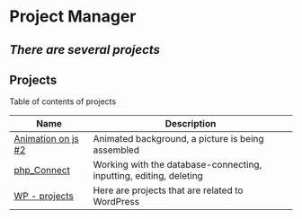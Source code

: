 # Project Manager
## _There are several projects_


## Projects

Table of contents of projects

| Name | Description|
| ------ | ------ 
| [Animation on js #2](https://github.com/Andrei0903/Blank_project-/tree/master/JS%20animation_2) | Animated background, a picture is being assembled 
| [php_Connect](https://github.com/Andrei0903/Blank_project-/tree/master/php_mySQL_del_inst_edit) | Working with the database-connecting, inputting, editing, deleting |
| [WP - projects](https://github.com/Andrei0903/Blank_project-/tree/master/WordPress/) |  Here are projects that are related to WordPress|
